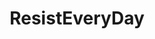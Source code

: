---
title: ResistEveryDay
crosslinks:
- TheseFuckingAccounts
- autotldr
- esist
- politics
- RadicalFeminism
---